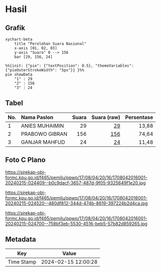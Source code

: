 # Hasil

## Grafik

```mermaid
xychart-beta
    title "Perolehan Suara Nasional"
    x-axis [01, 02, 03]
    y-axis "Suara" 0 --> 156
    bar [29, 156, 24]
```

```mermaid
%%{init: {"pie": {"textPosition": 0.5}, "themeVariables": {"pieOuterStrokeWidth": "5px"}} }%%
pie showData
    "1" : 29
    "2" : 156
    "3" : 24
```

## Tabel

| No. | Nama Paslon    | Suara | Suara (raw) | Persentase |
|:--- |:-------------- | -----:| -----------:| ----------:|
| 1   | ANIES MUHAIMIN | 29    | [29][p-1]   | 13,88      |
| 2   | PRABOWO GIBRAN | 156   | [156][p-2]  | 74,64      |
| 3   | GANJAR MAHFUD  | 24    | [24][p-3]   | 11,48      |


[p-1]: https://github.com/gigit-pemilu/pemilu-2024/blob/main/pilpres/hitung-suara/sub/17-bengkulu/sub/08-kepahiang/sub/04-kepahiang/sub/2016-kelobak/sub/001-tps/sub/paslon-1.txt
[p-2]: https://github.com/gigit-pemilu/pemilu-2024/blob/main/pilpres/hitung-suara/sub/17-bengkulu/sub/08-kepahiang/sub/04-kepahiang/sub/2016-kelobak/sub/001-tps/sub/paslon-2.txt
[p-3]: https://github.com/gigit-pemilu/pemilu-2024/blob/main/pilpres/hitung-suara/sub/17-bengkulu/sub/08-kepahiang/sub/04-kepahiang/sub/2016-kelobak/sub/001-tps/sub/paslon-3.txt

## Foto C Plano

https://sirekap-obj-formc.kpu.go.id/f465/pemilu/ppwp/17/08/04/20/16/1708042016001-20240215-024409--b0c9dacf-3657-487d-9f05-9325649f1e20.jpg

https://sirekap-obj-formc.kpu.go.id/f465/pemilu/ppwp/17/08/04/20/16/1708042016001-20240215-024520--480df812-344d-474b-8619-397224b2d4ca.jpg

https://sirekap-obj-formc.kpu.go.id/f465/pemilu/ppwp/17/08/04/20/16/1708042016001-20240215-024700--758bf3eb-5530-4516-beb5-57b82d859265.jpg


## Metadata

| Key        | Value               |
| ---------- | ------------------- |
| Time Stamp | 2024-02-15 12:00:28 |




